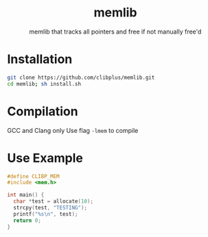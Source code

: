<div align="center">
    <h1>memlib</h1>
    <p>memlib that tracks all pointers and free if not manually free'd</p>
</div>

# Installation

```bash
git clone https://github.com/clibplus/memlib.git
cd memlib; sh install.sh
```

# Compilation

GCC and Clang only
Use flag ``-lmem`` to compile

# Use Example

```c
#define CLIBP_MEM
#include <mem.h>

int main() {
  char *test = allocate(10);
  strcpy(test, "TESTING");
  printf("%s\n", test);
  return 0;
}
```
